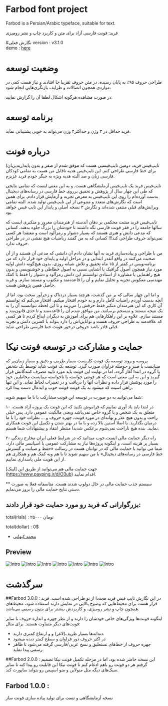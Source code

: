 # Farbod font project

Farbod is a  Persian/Arabic typeface, suitable for text.

فربد: فونت فارسی آزاد برای متن و کاربرد چاپ و نشر رومیزی

#نگارش فعلی
 version : v3.1.0   
 demo : [here](http://font-store.github.io/font-farboad/online/)



# وضعیت توسعه

طراحی حروف ۹۵٪ به پایان رسیده، در متن حروف تقریبا جا افتادند و نیاز هست کمی در مواردی همچون اتصالات و ظرایف بازنگری‌هایی انجام شود.


در صورت مشاهده هرگونه اشکال لطفا آن را گزارش نمایید.

# برنامه توسعه

فربد حداقل در ۳ وژن و حداکثر۴ وزن می‌تواند به خوبی پشتیبانی ‌نماید.


# درباره فونت
تایپ‌فیس فربد، دومین تایپ‌فیسیی هست که موفق شدم از صفر و بدون پایه(ریدیزیان)  برای خط فارسی طراحی کنم. این تایپ‌فیس هدیه ناقابل من هست به تمامی کودکان فارسی زبان و صد البته هدیه ویژه به جیگر خودم فربد عزیزم.

تایپ‌فیس فربد یک تایپ‌فیس آزمایشگاهی هست. و به این معنی ایست که تمامی نتایجی که طی این چهار سال از پژوهش و تحقیق برروی خط فارسی در رسانه‌های دیجیتال بدست آورده‌ام را روی این تایپ‌فیس به معرض تجربه و آزمایش قرار ‌دادم. برای همین است که نگارش‌های متعدد و متنوعی از این تایپ‌فیس تولید شده. البته تمامی ویرایش‌های قبلی منتفی شده‌اند و نگارش ۳ نسخه اصلی و پایدار این تایپ فیس خواهد بود.

تایپ‌فیس فربد مشت محکمی بر دهان آندسته از هنرمندان مغرور و متکبری ایست که سالها جامعه را در فقر فونت فارسی نگه داشتند تا خودشان را بزرگ جلوه بدهند، کسانی که مدعی دانش و هنری هستند که بسیار دشوار و رمزآلود است و معتقدا هر کسی نمی‌تواند حروف طراحی کند!!! کسانی که به من گفتند ریاضیات هیچ نقشی در در طراحی حروف ندارد.

من با طراحی و پیاده‌سازی فربد به آنها نشان دادم آن دانشی که مدعی‌ آن هستند و از آن صحبت می‌کنند در واقع آنقدر ابتدایی و در مراحل اولیه و پایه‌ای خود قرار دارد که من برنامه‌نویس در کمتر از ۱۵ ماه تحقیق و تلاش شبانه روزی، بدون هیچ‌گونه دانش اولیه مورد نیاز همچون اصول گرافیک یا آشنایی نسبی به اصول خطاطی و خوشنویسی و بدون هیچ راهنمایی یا مشاوره از استادی توانستنم این دانش رمز‌آلود و دشوار را فقط با کمک مهندسی معکوس تجزیه و تحلیل نمایم و آن را قاعده‌مند و مکتوب و مستند سازم. و فربد حاصل همین پژوهش هست.

و اما این چهار سالی که بر من گذشت، هرچند بسیار دردناک و زجرآور سخت بود، اما از آنچه بدست آوردم راضیات کامل دارم و به خودم افتخار میکنم، افتخار می‌کنم که توانستم آن کاری که این هنرمندان متکبر فقط حرفش‌ را می‌زنند و تا این لحظه نتوانستند آن را به یک نتیجه مستند و منسجم برسانند، من موافق شدم آن را قاعده‌مند و تا حدی قانون‌مند و مستند سازم. علاوه بر این‌ راهکار‌هایی هم برای آموزش به دیگران ابداع کردم تا هر کسی که علاقه‌مند به طراحی حروف هست و توانایی‌اش را دارد بتواند با کمترین دانش و تجربه قبلی قادر باشد حروفی درخور هویت خط فارسی طراحی نماید.



# حمایت و مشارکت در توسعه فونت نیکا

پروسه و روند توسعه یک فونت کاریست بسیار ظریف و دقیق و بسیار زمان‌بر که میبایست با صبر و حوصله فراوان صورت گیرد. توسعه یک فونت شاید توسط یک شخص یا گروه در ابتدا آغاز گردد، اما در نهایت این فونت باید مورد تایید مصرف کنندگانش قرار گیرید و این به این معنی است که هر فونتی خواسته یا ناخواسته میبایست مخاطبین خود را مورد پوشش قرار داده  و نظرات آنها را دریافت و در تغییرات لحاظ نماید. و این تنها راهی اسیت که میشود به یک فونت فونت خوب و ایدعال دست پیدا کرد.

شما می‌توانید به دو صورت در توسعه این فونت مشارکت یا با ما سهیم شوید:

۱- در ابتدا باید یاد آوری نماییم که فراموش نکنید که این فونت یک پروژه آزاد هست، متعلق به یک شخص و یا گروه خاص نمی‌باشد ویعنی مالکیت عمومی دارد. پس خیلی راحت و بدون هیچ عذر و بهانه‌ای در مورد فونت، چهره حروف  و … نظرات خود را با ما درمیان بگذارید. یا اصلا آستین بالا زده و با ما در بهتر شدن و تکمیل این فونت همکاری نمایید. بنده هیچ ناراحت نمی‌شوم برعکس شدیدا منتظر انتقاد و پیشنهادات شما هستم.


۲- راه دیگر حمایت مالی ایست.خوب میدانید که در شرایط فعلی ایران مخارج زندگی بسیار پر هزینه است، و اینگونه پروژه‌ها نیاز به مشارکت عمومی یا اسپانسر مالی دارد.  شما می توانید با حمایت مالی که در توانتان هست در رسالت «حفظ و صیانت و گسترش خط فارسی در رسانه‌های دیجیتال» با من سهیم شوید تا با هم وبه کمک هم و  همکاری هم از این هویت ملی پاسداری نماییم.

جهت حمایت مالی هم می‌توانید از طریق این [لینک]   (https://www.payping.ir/d/O3ub) اقدام نمایید.

** سیستم جذب حمایت مالی در حال دولوپ شدند هست. متاسفانه فعلا به صورت دستی نتایج حمایت مالی را بروز می‌نمایم.

## بزرگوارانی که فربد رو مورد حمایت خود  قرار دادند:


total(rials) : ۲۵۰۰۰ تومان

total(dollar) : 0$


-   [محمد کیهانی](https://twitter.com/1keyhani)




## Preview
![Intro](docs/cell1.png)
![Intro](docs/cell2.png)
![Intro](docs/cell3.png)
![Intro](docs/cell4.png)
![Intro](docs/cell5.png)
![Intro](docs/cell6.png)
![Intro](docs/cell8.png)





# سرگذشت

##Farbod 3.0.0 :
در این نگارش تایپ فیس فربد مجددا از نو طراحی شده است. فربد قرار هست برای  محیط‌هایی که وضوح بالایی در نمایش دارند استفاده شود، محیط‌های همچون چاپ و نشر رومیزی، و کاربردش بیشتر برای متون رسمی می‌باشد.

اینگونه فونت‌ها ویژگی‌های خاص خودشان را دارند و از نظر چهره و اندازه حروف با سایر فونت‌های دیگر متفاوت هستند. برای مثال:

 - دندانه‌ها بسیار ظریف(لاغر) و و ارتفاع کمتری دارند.
 - در اکثر حروف دور فراوان و سطح کمتر دیده میشود
 - چهره حروف از خط‌های نستعلیق و نسخ عربی/فارسی گرفته می‌شود تا ظاهر رسمی پیدا نماید.

 
##Farbod 2.0.0 :
 این نسخه حاضر شده بود، اما در مرحله تکمیل فونت نیکا تصمیم گرفتم هر دو فونت رو باهم ادغام کنم تا فونت نیکا این قابلیت رو پیدا کنه تا سایر سبک‌های دیگه مثل منولاین و منو اسپیس رو  بتواند ساپورت کند.

## Farbod 1.0.0 :
 نسخه آزمایشگاهی  و تست برای تولید پیاده سازی فونت ساز
